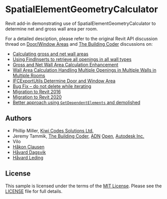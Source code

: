 # SpatialElementGeometryCalculator

Revit add-in demonstrating use of SpatialElementGeometryCalculator to determine net and gross wall area per room.

For a detailed desciption, please refer to the original Revit API discussion thread on
[Door/Window Areas](http://forums.autodesk.com/t5/revit-api/door-window-areas/td-p/5535565) and
[The Building Coder](http://thebuildingcoder.typepad.com) discussions on:

- [Calculating gross and net wall areas](http://thebuildingcoder.typepad.com/blog/2015/03/calculating-gross-and-net-wall-areas.html)
- [Using FindInserts to retrieve all openings in all wall types](http://thebuildingcoder.typepad.com/blog/2015/03/findinserts-retrieves-all-openings-in-all-wall-types.html)
- [Gross and Net Wall Area Calculation Enhancement](http://thebuildingcoder.typepad.com/blog/2015/04/gross-and-net-wall-area-calculation-enhancement-and-events.html)
- [Wall Area Calculation Handling Multiple Openings in Multiple Walls in Multiple Rooms](http://thebuildingcoder.typepad.com/blog/2015/04/gross-and-net-wall-area-calculation-enhancement-and-events.html#6)
- [IFCExportUtils Determine Door and Window Area](http://thebuildingcoder.typepad.com/blog/2015/03/ifcexportutils-methods-determine-door-and-window-area.html)
- [Bug Fix &ndash; do not delete while iterating](http://thebuildingcoder.typepad.com/blog/2015/12/au-ioc-banks-and-not-to-delete-while-iterating.html#2)
- [Migration to Revit 2016](http://thebuildingcoder.typepad.com/blog/2015/12/au-ioc-banks-and-not-to-delete-while-iterating.html#3)
- [Migration to Revit 2020](https://thebuildingcoder.typepad.com/blog/2019/05/spatial-geometry-add-in-manager-and-show-reels.html#4)
- [Better approach using `GetDependentElements` and demolished](https://thebuildingcoder.typepad.com/blog/2019/05/spatial-geometry-add-in-manager-and-show-reels.html#4.1)

## Authors

- Phillip Miller, [Kiwi Codes Solutions Ltd.](http://www.kiwicodes.com)
- Jeremy Tammik, [The Building Coder](http://thebuildingcoder.typepad.com), [ADN](http://www.autodesk.com/adn) [Open](http://www.autodesk.com/adnopen), [Autodesk Inc.](http://www.autodesk.com)
- Vilo
- [Håkon Clausen](http://hclausen.net)
- [Håvard Dagsvik](https://symetri.no)
- [Håvard Leding](https://symetri.no)

## License

This sample is licensed under the terms of the [MIT License](http://opensource.org/licenses/MIT). Please see the [LICENSE](LICENSE) file for full details.
